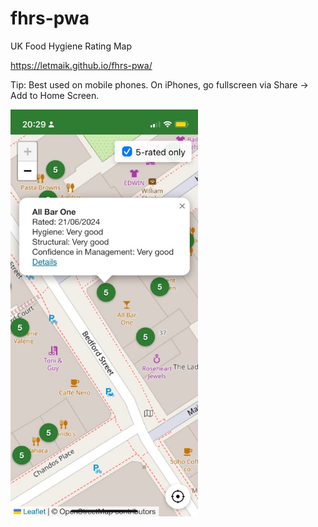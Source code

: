 # fhrs-pwa

UK Food Hygiene Rating Map

https://letmaik.github.io/fhrs-pwa/

Tip: Best used on mobile phones. On iPhones, go fullscreen via Share -> Add to Home Screen.

<img src="ios-screenshot.jpg" width=300 alt="iPhone screenshot" />
